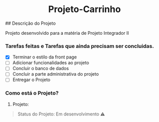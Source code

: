 <h1 align="center"> Projeto-Carrinho </h1>
## Descrição do Projeto
<p align="justify"> Projeto desenvolvido para a matéria de Projeto Integrador II </p>

### Tarefas feitas e Tarefas que ainda precisam ser concluidas.

- [X] Terminar o estilo da front page
- [ ] Adicionar funcionalidades ao projeto
- [ ] Concluir o banco de dados 
- [ ] Concluir a parte administrativa do projeto
- [ ] Entregar o Projeto

### Como está o Projeto?
1. Projeto:
> Status do Projeto: Em desenvolvimento :warning:

